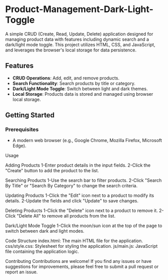 # Product-Management-Dark-Light-Toggle

A simple CRUD (Create, Read, Update, Delete) application designed for managing product data with features including dynamic search and a dark/light mode toggle. This project utilizes HTML, CSS, and JavaScript, and leverages the browser's local storage for data persistence.

## Features

- **CRUD Operations**: Add, edit, and remove products.
- **Search Functionality**: Search products by title or category.
- **Dark/Light Mode Toggle**: Switch between light and dark themes.
- **Local Storage**: Products data is stored and managed using browser local storage.



## Getting Started

### Prerequisites

- A modern web browser (e.g., Google Chrome, Mozilla Firefox, Microsoft Edge).


Usage

Adding Products
  1-Enter product details in the input fields.
  2-Click the "Create" button to add the product to the list.

Searching Products
  1-Use the search bar to filter products.
  2-Click "Search By Title" or "Search By Category" to change the search criteria.

Updating Products
  1-Click the "Edit" icon next to a product to modify its details.
  2-Update the fields and click "Update" to save changes.

Deleting Products
  1-Click the "Delete" icon next to a product to remove it.
  2-Click "Delete All" to remove all products from the list.

Dark/Light Mode Toggle
  1-Click the moon/sun icon at the top of the page to switch between dark and light modes.

Code Structure
index.html: The main HTML file for the application.
css/style.css: Stylesheet for styling the application.
js/main.js: JavaScript file containing the application logic.

Contributing
Contributions are welcome! If you find any issues or have suggestions for improvements, please feel free to submit a pull request or report an issue.
